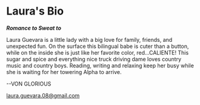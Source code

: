 # Laura's Bio 
___Romance to Sweat to___

Laura Guevara is a little lady with a big love for family, friends, and unexpected fun.   On the surface this bilingual babe is cuter than a button, while on the inside she is just like her favorite color, red...CALIENTE!  This sugar and spice and everything nice truck driving dame loves country music and country boys.  Reading, writing and relaxing keep her busy while she is waiting for her towering Alpha to arrive.

--VON GLORIOUS

<laura.guevara.08@gmail.com>
